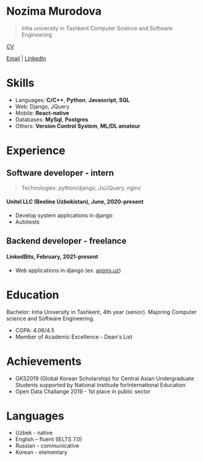 # Nozima Murodova
> Inha university in Tashkent
> Computer Science and Software Engineering

[CV](https://drive.google.com/file/d/1NH43WSWQ1zG7J2YIy5odEl2pmO_-yB1c/view)

[Email](https://nozima.9813@gmail.com) | [LinkedIn](https://linkedin.com/in/nozima29)
 
# Skills
* Languages: **C/C++**, **Python**, **Javascript**, **SQL**
* Web: Django, JQuery
* Mobile: **React-native**
* Databases: **MySql**, **Postgres**
* Others: **Version Control System**, **ML/DL amateur**

# Experience
## Software developer - intern
> Technologies: python/django, Js/JQuery, nginx 

#### Unitel LLC (Beeline Uzbekistan), June, 2020-present
* Develop system applications in django
* Autotests


## Backend developer - freelance
#### LinkedBits, February, 2021-present
* Web applications in django (ex. [anons.uz](https://anons.uz/ru/))

# Education      
Bachelor: Inha University in Tashkent, 4th year (senior).
Majoring Computer science and Software Engineering.
* CGPA: 4.06/4.5
* Member of Academic Excellence - Dean's List	

# Achievements
* GKS2019 (Global Korean Scholarship) for Central Asian Undergraduate Students supported by National 
    Institude forInternational Education
* Open Data Challange 2019 - 1st place in public sector 

# Languages
* Uzbek - native
* English – fluent (IELTS 7.0) 
* Russian - communicative
* Korean - elementary

